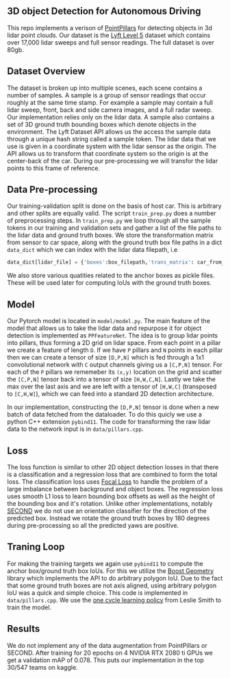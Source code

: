 ## 3D object Detection for Autonomous Driving

This repo implements a verison of [PointPillars](https://arxiv.org/abs/1812.05784) for detecting objects in 3d lidar point clouds. Our dataset is the [Lyft Level 5](https://level5.lyft.com/dataset/) dataset which contains over 17,000 lidar sweeps and full sensor readings. The full dataset is over 80gb. 

## Dataset Overview

The dataset is broken up into multiple scenes, each scene contains a number of samples. A sample is a group of sensor readings that occur roughly at the same time stamp. For example a sample may contain a full lidar sweep, front, back and side camera images, and a full radar sweep. Our implementation relies only on the lidar data. A sample also contains a set of 3D ground truth bounding boxes which denote objects in the environment. The Lyft Dataset API allows us the access the sample data through a unique hash string called a sample token. The lidar data that we use is given in a coordinate system with the lidar sensor as the origin. The API allows us to transform that coordinate system so the origin is at the center-back of the car. During our pre-processing we will transfor the lidar points to this frame of reference. 

## Data Pre-processing 

Our training-validation split is done on the basis of host car. This is arbitrary and other splits are equally valid. The script `train_prep.py` does a number of preprocessing steps. In  `train_prep.py` we loop through all the sample tokens in our training and validation sets and gather a list of the file paths to the lidar data and ground truth boxes. We store the transformation matrix from sensor to car space, along with the ground truth box file paths in a dict `data_dict` which we can index with the lidar data filepath, i.e

```python
data_dict[lidar_file] = {'boxes':box_filepath,'trans_matrix': car_from_sensor}.
```

We also store various quatities related to the anchor boxes as pickle files. These will be used later for computing IoUs with the ground truth boxes. 

## Model

Our Pytorch model is located in `model/model.py`. The main feature of the model that allows us to take the lidar data and repurpose it for object detection is implemented as `PPFeatureNet`. The idea is to group lidar points into pillars, thus forming a 2D grid on lidar space. From each point in a pillar we create a feature of length `D`. If we have `P` pillars and `N` points in each pillar then we can create a tensor of size `[D,P,N]` which is fed through a 1x1 convolutional network with `C` output channels giving us a `[C,P,N]` tensor. For each of the `P` pillars we rememeber its `(x,y)` location on the grid and scatter the `[C,P,N]` tensor back into a tensor of size `[H,W,C,N]`. Lastly we take the max over the last axis and we are left with a tensor of `[H,W,C]` (transposed to `[C,H,W]`), which we can feed into a standard 2D detection architecture.

In our implementation, constructing the `[D,P,N]` tensor is done when a new batch of data fetched from the dataloader. To do this quicly we use a python C++ extension `pybind11`. The code for transforming the raw lidar data to the network input is in `data/pillars.cpp`. 

## Loss

The loss function is similar to other 2D object detection losses in that there is a classification and a regression loss that are combined to form the total loss. The classification loss uses [Focal Loss](https://arxiv.org/abs/1708.02002) to handle the problem of a large imbalance between background and object boxes. The regression loss uses smooth L1 loss to learn bounding box offsets as well as the height of the bounding box and it's rotation. Unlike other implementations, notably [SECOND](https://www.mdpi.com/1424-8220/18/10/3337) we do not use an orientation classifier for the direction of the predicted box. Instead we rotate the ground truth boxes by 180 degrees during pre-processing so all the predicted yaws are positive. 

## Traning Loop

For making the training targets we again use `pybind11` to compute the anchor box/ground truth box IoUs. For this we utilize the [Boost Geometry](https://www.boost.org/doc/libs/1_65_1/libs/geometry/doc/html/index.html) library which implements the API to do arbitrary polygon IoU. Due to the fact that some ground truth boxes are not axis aligned, using arbitrary polygon IoU was a quick and simple choice. This code is implemented in `data/pillars.cpp`. We use the [one cycle learning policy](https://arxiv.org/abs/1803.09820) from Leslie Smith to train the model.  

## Results 

We do not implement any of the data augmentation from PointPillars or SECOND. After training for 20 epochs on 4 NVIDIA RTX 2080 ti GPUs we get a validation mAP of 0.078. This puts our implementation in the top 30/547 teams on kaggle. 
